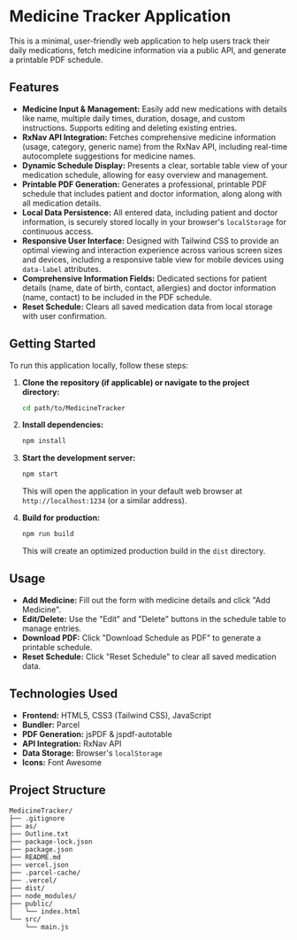# Medicine Tracker Application

This is a minimal, user-friendly web application to help users track their daily medications, fetch medicine information via a public API, and generate a printable PDF schedule.

## Features

- **Medicine Input & Management:** Easily add new medications with details like name, multiple daily times, duration, dosage, and custom instructions. Supports editing and deleting existing entries.
- **RxNav API Integration:** Fetches comprehensive medicine information (usage, category, generic name) from the RxNav API, including real-time autocomplete suggestions for medicine names.
- **Dynamic Schedule Display:** Presents a clear, sortable table view of your medication schedule, allowing for easy overview and management.
- **Printable PDF Generation:** Generates a professional, printable PDF schedule that includes patient and doctor information, along along with all medication details.
- **Local Data Persistence:** All entered data, including patient and doctor information, is securely stored locally in your browser's `localStorage` for continuous access.
- **Responsive User Interface:** Designed with Tailwind CSS to provide an optimal viewing and interaction experience across various screen sizes and devices, including a responsive table view for mobile devices using `data-label` attributes.
- **Comprehensive Information Fields:** Dedicated sections for patient details (name, date of birth, contact, allergies) and doctor information (name, contact) to be included in the PDF schedule.
- **Reset Schedule:** Clears all saved medication data from local storage with user confirmation.

## Getting Started

To run this application locally, follow these steps:

1.  **Clone the repository (if applicable) or navigate to the project directory:**

    ```bash
    cd path/to/MedicineTracker
    ```

2.  **Install dependencies:**

    ```bash
    npm install
    ```

3.  **Start the development server:**

    ```bash
    npm start
    ```

    This will open the application in your default web browser at `http://localhost:1234` (or a similar address).

4.  **Build for production:**

    ```bash
    npm run build
    ```

    This will create an optimized production build in the `dist` directory.

## Usage

- **Add Medicine:** Fill out the form with medicine details and click "Add Medicine".
- **Edit/Delete:** Use the "Edit" and "Delete" buttons in the schedule table to manage entries.
- **Download PDF:** Click "Download Schedule as PDF" to generate a printable schedule.
- **Reset Schedule:** Click "Reset Schedule" to clear all saved medication data.

## Technologies Used

- **Frontend:** HTML5, CSS3 (Tailwind CSS), JavaScript
- **Bundler:** Parcel
- **PDF Generation:** jsPDF & jspdf-autotable
- **API Integration:** RxNav API
- **Data Storage:** Browser's `localStorage`
- **Icons:** Font Awesome

## Project Structure

```
MedicineTracker/
├── .gitignore
├── as/
├── Outline.txt
├── package-lock.json
├── package.json
├── README.md
├── vercel.json
├── .parcel-cache/
├── .vercel/
├── dist/
├── node_modules/
├── public/
│   └── index.html
└── src/
    └── main.js
```
